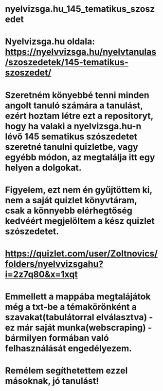 # nyelvizsga.hu_145_tematikus_szoszedet
# Nyelvizsga.hu oldala: https://nyelvvizsga.hu/nyelvtanulas/szoszedetek/145-tematikus-szoszedet/
# Szeretném könyebbé tenni minden angolt tanuló számára a tanulást, ezért hoztam létre ezt a repositoryt, hogy ha valaki a nyelvizsga.hu-n lévő 145 sematikus szószedetet szeretné tanulni quizletbe, vagy egyébb módon, az megtalálja itt egy helyen a dolgokat.
# Figyelem, ezt nem én gyűjtöttem ki, nem a saját quizlet könyvtáram, csak a könnyebb elérhegtőség kedvéért megjelöltem a kész quizlet szószedetet.
# https://quizlet.com/user/Zoltnovics/folders/nyelvvizsgahu?i=2z7q80&x=1xqt

# Emmellett a mappába megtalájátok még a txt-be a témakörönként a szavakat(tabulátorral elválasztva) - ez már saját munka(webscraping) - bármilyen formában való felhasználását engedélyezem. 
# Remélem segíthetettem ezzel másoknak, jó tanulást!
